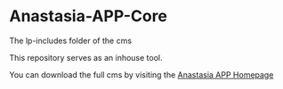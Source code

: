 # Anastasia-APP-Core
The lp-includes folder of the cms

This repository serves as an inhouse tool.

You can download the full cms by visiting the [Anastasia APP Homepage](http://www.anastasia-app.com)

